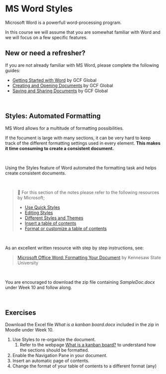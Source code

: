 # MS Word Styles

Microsoft Word is a powerfull word-processing program.

In this course we will assume that you are somewhat familiar with Word and we will focus on a few specific features.

## New or need a refresher?

If you are not already familiar with MS Word, please complete the following guides:

- [Getting Started with Word](https://edu.gcfglobal.org/en/word/getting-started-with-word/1/) by GCF Global
- [Creating and Opening Documents](https://edu.gcfglobal.org/en/word/creating-and-opening-documents/1/) by GCF Global
- [Saving and Sharing Documents](https://edu.gcfglobal.org/en/word/saving-and-sharing-documents/1/) by GCF Global

<br>

## Styles: Automated Formatting

MS Word allows for a multitude of formatting possibilities.

If the focument is large with many sections, it can be very hard to keep track of the different formatting settings used in every element. **This makes it time consuming to create a consistent document.**

<br>

Using the Styles feature of Word automated the formatting task and helps create consistent documents.

<br>

> 📖 For this section of the notes please refer to the following resources by Microsoft;
>
> - [Use Quick Styles](https://support.microsoft.com/en-us/office/video-using-styles-in-word-9db4c0f4-2754-4294-9758-c14a0abd8cfa) 
> - [Editing Styles](https://support.microsoft.com/en-us/office/editing-styles-00ef3db1-871d-4cf2-af49-e9c7768d7934) 
> - [Different Styles and Themes](https://support.microsoft.com/en-us/office/different-looks-with-styles-and-themes-64849596-2cd2-4459-9a75-e42727522021) 
> - [Insert a table of contents](https://support.microsoft.com/en-us/office/insert-a-table-of-contents-882e8564-0edb-435e-84b5-1d8552ccf0c0) 
> - [Format or customize a table of contents](https://support.microsoft.com/en-us/office/format-or-customize-a-table-of-contents-9d85eb9c-0b55-4795-8abb-a49885b3a58d) 

<br>

As an excellent written resource with step by step instructions, see:

> [Microsoft Office Word: Formatting Your Document](https://apps.kennesaw.edu/files/pr_app_uni_cdoc/doc/Word_2016_PC_Formatting_Your_Document.pdf) by Kennesaw State University

<br>

You are encouraged to download the zip file containing *SampleDoc.docx* under Week 10 and follow along.

<br>

## Exercises

Download the Excel file *What is a kanban board.docx* included in the zip in Moodle under Week 10.

1. Use Styles to re-organize the document.
   1. Refer to the webpage [What is a kanban board?](https://www.atlassian.com/agile/kanban/boards) to understand how the sections should be formatted.
2. Enable the Navigation Pane in your document.
3. Insert an automatic page of contents.
4. Change the format of your table of contents to a different format (any)



